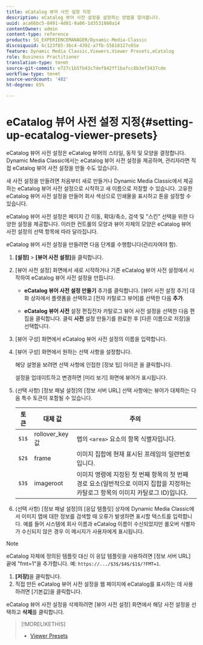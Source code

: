 ```yaml
---
title: eCatalog 뷰어 사전 설정 지정
description: eCatalog 뷰어 사전 설정을 설정하는 방법을 알아봅니다.
uuid: aca66bc5-8491-4d81-9a06-1d3531860a14
contentOwner: admin
content-type: reference
products: SG_EXPERIENCEMANAGER/Dynamic-Media-Classic
discoiquuid: 6c123f85-3bc4-4392-a7fb-55618127c65e
feature: Dynamic Media Classic,Viewers,Viewer Presets,eCatalog
role: Business Practitioner
translation-type: tm+mt
source-git-commit: e727c1b5fb43c7def842ff1bafcc8b3ef3437cde
workflow-type: tm+mt
source-wordcount: '482'
ht-degree: 65%

---
```



# eCatalog 뷰어 사전 설정 지정{#setting-up-ecatalog-viewer-presets}

eCatalog 뷰어 사전 설정은 eCatalog 뷰어의 스타일, 동작 및 모양을 결정합니다. Dynamic Media Classic에서는 eCatalog 뷰어 사전 설정을 제공하며, 관리자라면 직접 eCatalog 뷰어 사전 설정을 만들 수도 있습니다.

새 사전 설정을 만들려면 처음부터 새로 만들거나 Dynamic Media Classic에서 제공하는 eCatalog 뷰어 사전 설정으로 시작하고 새 이름으로 저장할 수 있습니다. 고유한 eCatalog 뷰어 사전 설정을 만들어 회사 색상으로 인쇄물을 표시하고 톤을 설정할 수 있습니다.

eCatalog 뷰어 사전 설정은 페이지 간 이동, 확대/축소, 검색 및 &quot;스킨&quot; 선택을 위한 다양한 설정을 제공합니다. 이러한 컨트롤의 모양과 뷰어 자체의 모양은 eCatalog 뷰어 사전 설정의 선택 항목에 따라 달라집니다.

eCatalog 뷰어 사전 설정을 만들려면 다음 단계를 수행합니다(관리자여야 함).

1. **[설정]** > **[뷰어 사전 설정]**&#x200B;을 클릭합니다.
1. [뷰어 사전 설정] 화면에서 새로 시작하거나 기존 eCatalog 뷰어 사전 설정에서 시작하여 eCatalog 뷰어 사전 설정을 만듭니다.

   * **eCatalog 뷰어 사전 설정 만들기**
추가를 클릭합니다. [뷰어 사전 설정 추가] 대화 상자에서 플랫폼을 선택하고 [전자 카탈로그 뷰어]를 선택한 다음 
**추가**.

   * **eCatalog 뷰어 사전**
설정 편집전자 카탈로그 뷰어 사전 설정을 선택한 다음 편집을 클릭합니다. 클릭 
**사전** 설정 만들기를 완료한 후 [다른 이름으로 저장]을 선택합니다.

1. [뷰어 구성] 화면에서 eCatalog 뷰어 사전 설정의 이름을 입력합니다.
1. [뷰어 구성] 화면에서 원하는 선택 사항을 설정합니다.

   해당 설명을 보려면 선택 사항에 인접한 [정보 팁] 아이콘 을 클릭합니다.

   설정을 업데이트하고 변경하면 [미리 보기] 화면에 뷰어가 표시됩니다.

1. (선택 사항) [정보 패널 설정]의 [정보 서버 URL] 선택 사항에는 뷰어가 대체하는 다음 특수 토큰이 포함될 수 있습니다.

   | 토큰 | 대체 값 | 주의 |
   |--- |--- |--- |
   | `$1$` | rollover_key 값 | 맵의 `<area>` 요소의 항목 식별자입니다. |
   | `$2$` | frame | 이미지 집합에 현재 표시된 프레임의 일련번호입니다. |
   | `$3$` | imageroot | 이미지 명령에 지정된 첫 번째 항목의 첫 번째 경로 요소(일반적으로 이미지 집합을 지정하는 카탈로그 항목의 이미지 카탈로그 ID)입니다. |

1. (선택 사항) [정보 패널 설정]의 [응답 템플릿] 상자에 Dynamic Media Classic에서 이미지 맵에 대한 정보를 검색할 때 오류가 발생하면 표시할 텍스트를 입력합니다. 예를 들어 시스템에 회사 이름과 eCatalog 이름이 수신되었지만 롤오버 식별자가 수신되지 않은 경우 이 메시지가 사용자에게 표시됩니다.

>[!NOTE]
>
>eCatalog 자체에 정의된 템플릿 대신 이 응답 템플릿을 사용하려면 [정보 서버 URL] 끝에 &quot;fmt=1&quot;을 추가합니다. 예: `https://.../$3$/$4$/$1$/?FMT=1`.

1. **[저장]**&#x200B;을 클릭합니다.
1. 직접 만든 eCatalog 뷰어 사전 설정을 웹 페이지에 eCatalog를 표시하는 데 사용하려면 [기본값]을 클릭합니다.

eCatalog 뷰어 사전 설정을 삭제하려면 [뷰어 사전 설정] 화면에서 해당 사전 설정을 선택하고 **삭제**&#x200B;를 클릭합니다.

>[!MORELIKETHIS]
>
>* [Viewer Presets](application-setup.md#viewer_presets)

